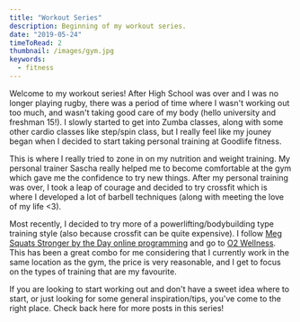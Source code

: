 ```yaml
---
title: "Workout Series"
description: Beginning of my workout series.
date: "2019-05-24"
timeToRead: 2
thumbnail: /images/gym.jpg
keywords:
  - fitness
---
```


Welcome to my workout series! After High School was over and I was no longer playing rugby, there was a period of time where I wasn't working out too much, and wasn't taking good care of my body (hello university and freshman 15!). I slowly started to get into Zumba classes, along with some other cardio classes like step/spin class, but I really feel like my jouney began when I decided to start taking personal training at Goodlife fitness.

This is where I really tried to zone in on my nutrition and weight training. My personal trainer Sascha really helped me to become comfortable at the gym which gave me the confidence to try new things. After my personal training was over, I took a leap of courage and decided to try crossfit which is where I developed a lot of barbell techniques (along with meeting the love of my life <3).

Most recently, I decided to try more of a powerlifting/bodybuilding type training style (also because crossfit can be quite expensive). I follow [Meg Squats Stronger by the Day online programming](https://www.strongstrongfriends.com/online-plans/) and go to [O2 Wellness](https://o2wellness.ca/). This has been a great combo for me considering that I currently work in the same location as the gym, the price is very reasonable, and I get to focus on the types of training that are my favourite.

If you are looking to start working out and don't have a sweet idea where to start, or just looking for some general inspiration/tips, you've come to the right place. Check back here for more posts in this series!
